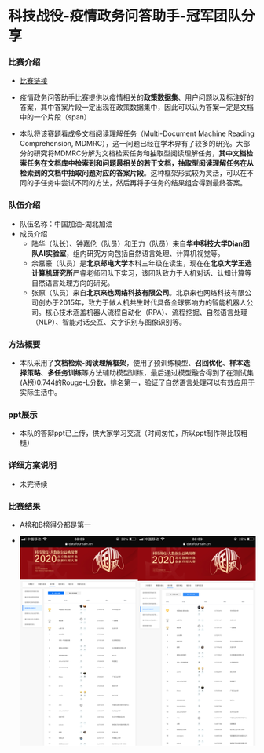 # 科技战役-疫情政务问答助手-冠军团队分享
### 比赛介绍

* [比赛链接](https://www.datafountain.cn/special/BJSJ/talent)

* 疫情政务问答助手比赛提供以疫情相关的**政策数据集**、用户问题以及标注好的答案，其中答案片段一定出现在政策数据集中，因此可以认为答案一定是文档中的一个片段（span）
* 本队将该赛题看成多文档阅读理解任务（Multi-Document Machine Reading Comprehension, MDMRC），这一问题已经在学术界有了较多的研究。大部分的研究将MDMRC分解为文档检索任务和抽取型阅读理解任务，**其中文档检索任务在文档库中检索到和问题最相关的若干文档，抽取型阅读理解任务在从检索到的文档中抽取问题对应的答案片段**。这种框架形式较为灵活，可以在不同的子任务中尝试不同的方法，然后再将子任务的结果组合得到最终答案。

### 队伍介绍

* 队伍名称：中国加油-湖北加油
* 成员介绍
  * 陆华（队长）、钟嘉伦（队员）和王力（队员）来自**华中科技大学Dian团队AI实验室**，组内研究方向包括自然语言处理、计算机视觉等。
  * 余嘉豪（队员）是**北京邮电大学**本科三年级在读生，现在在**北京大学王选计算机研究所**严睿老师团队下实习，该团队致力于人机对话、认知计算等自然语言处理方向的研究。
  * 张原（队员）来自**北京来也网络科技有限公司**。北京来也网络科技有限公司创办于2015年，致力于做人机共生时代具备全球影响力的智能机器人公司。核心技术涵盖机器人流程自动化（RPA）、流程挖掘、自然语言处理（NLP）、智能对话交互、文字识别与图像识别等。

### 方法概要

* 本队采用了**文档检索-阅读理解框架**，使用了预训练模型、**召回优化**、**样本选择策略**、**多任务训练**等方法辅助模型训练，最后通过模型融合得到了在测试集(A榜)0.744的Rouge-L分数，排名第一，验证了自然语言处理可以有效应用于实际生活中。

### ppt展示

* 本队的答辩ppt已上传，供大家学习交流（时间匆忙，所以ppt制作得比较粗糙）

### 详细方案说明

* 未完待续

### 比赛结果

* A榜和B榜得分都是第一

* <center class="half">
      <img src="https://github.com/basketballandlearn/QA-Assistant-Champion-Team-Sharing/blob/master/image/B榜排名.PNG" alt="B榜排名" width = "50%" align=right style="zoom: 15%;" />
      <img src="https://github.com/basketballandlearn/QA-Assistant-Champion-Team-Sharing/blob/master/image/A榜排名.PNG" alt="A榜排名" width = "50%" align=left style="zoom: 15%;" />
  <center>

  
	
   	   
  
  